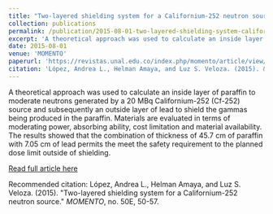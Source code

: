 ```yaml
---
title: "Two-layered shielding system for a Californium-252 neutron source"
collection: publications
permalink: /publication/2015-08-01-two-layered-shielding-system-californium-252-neutron-source
excerpt: 'A theoretical approach was used to calculate an inside layer of paraffin to moderate neutrons generated by a 20 MBq Californium-252 (Cf-252) source and subsequently an outside layer of lead to shield the gammas being produced in the paraffin. Materials are evaluated in terms of moderating power, absorbing ability, cost limitation and material availability. The results showed that the combination of thickness of 45.7 cm of paraffin with 7.05 cm of lead permits the meet the safety requirement to the planned dose limit outside of shielding.'
date: 2015-08-01
venue: 'MOMENTO'
paperurl: 'https://revistas.unal.edu.co/index.php/momento/article/view/54441'
citation: 'López, Andrea L., Helman Amaya, and Luz S. Veloza. (2015). &quot;Two-layered shielding system for a Californium-252 neutron source.&quot; <i>MOMENTO</i>, no. 50E, 50-57.'
---
```

A theoretical approach was used to calculate an inside layer of paraffin to moderate neutrons generated by a 20 MBq Californium-252 (Cf-252) source and subsequently an outside layer of lead to shield the gammas being produced in the paraffin. Materials are evaluated in terms of moderating power, absorbing ability, cost limitation and material availability. The results showed that the combination of thickness of 45.7 cm of paraffin with 7.05 cm of lead permits the meet the safety requirement to the planned dose limit outside of shielding.

[Read full article here](https://revistas.unal.edu.co/index.php/momento/article/view/54441)

Recommended citation: López, Andrea L., Helman Amaya, and Luz S. Veloza. (2015). "Two-layered shielding system for a Californium-252 neutron source." <i>MOMENTO</i>, no. 50E, 50-57.
